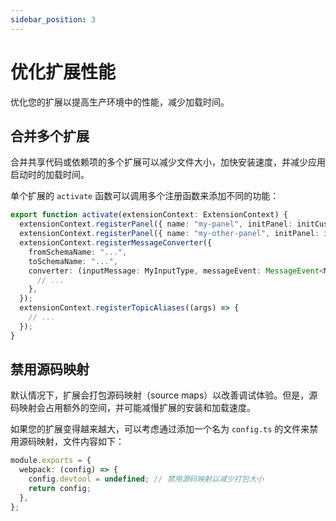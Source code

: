 ```yaml
---
sidebar_position: 3
---
```


# 优化扩展性能

优化您的扩展以提高生产环境中的性能，减少加载时间。

## 合并多个扩展

合并共享代码或依赖项的多个扩展可以减少文件大小，加快安装速度，并减少应用启动时的加载时间。

单个扩展的 `activate` 函数可以调用多个注册函数来添加不同的功能：

```typescript
export function activate(extensionContext: ExtensionContext) {
  extensionContext.registerPanel({ name: "my-panel", initPanel: initCustomPanel });
  extensionContext.registerPanel({ name: "my-other-panel", initPanel: initAnotherCustomPanel });
  extensionContext.registerMessageConverter({
    fromSchemaName: "...",
    toSchemaName: "...",
    converter: (inputMessage: MyInputType, messageEvent: MessageEvent<MyInputType>) => {
      // ...
    },
  });
  extensionContext.registerTopicAliases((args) => {
    // ...
  });
}
```

## 禁用源码映射

默认情况下，扩展会打包源码映射（source maps）以改善调试体验。但是，源码映射会占用额外的空间，并可能减慢扩展的安装和加载速度。

如果您的扩展变得越来越大，可以考虑通过添加一个名为 `config.ts` 的文件来禁用源码映射，文件内容如下：

```typescript
module.exports = {
  webpack: (config) => {
    config.devtool = undefined; // 禁用源码映射以减少打包大小
    return config;
  },
};
```
